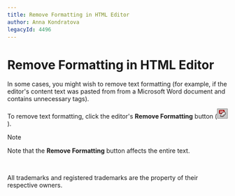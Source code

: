 ```yaml
---
title: Remove Formatting in HTML Editor
author: Anna Kondratova
legacyId: 4496
---
```

# Remove Formatting in HTML Editor
In some cases, you might wish to remove text formatting (for example, if the editor's content text was pasted from from a Microsoft Word document and contains unnecessary tags).

To remove text formatting, click the editor's **Remove Formatting** button (![ASPxHtmlEditor-Buttons-RemoveFormatting](../../../images/img7418.png)).

> [!NOTE]
> Note that the **Remove Formatting** button affects the entire text.

&nbsp;

All trademarks and registered trademarks are the property of their respective owners.